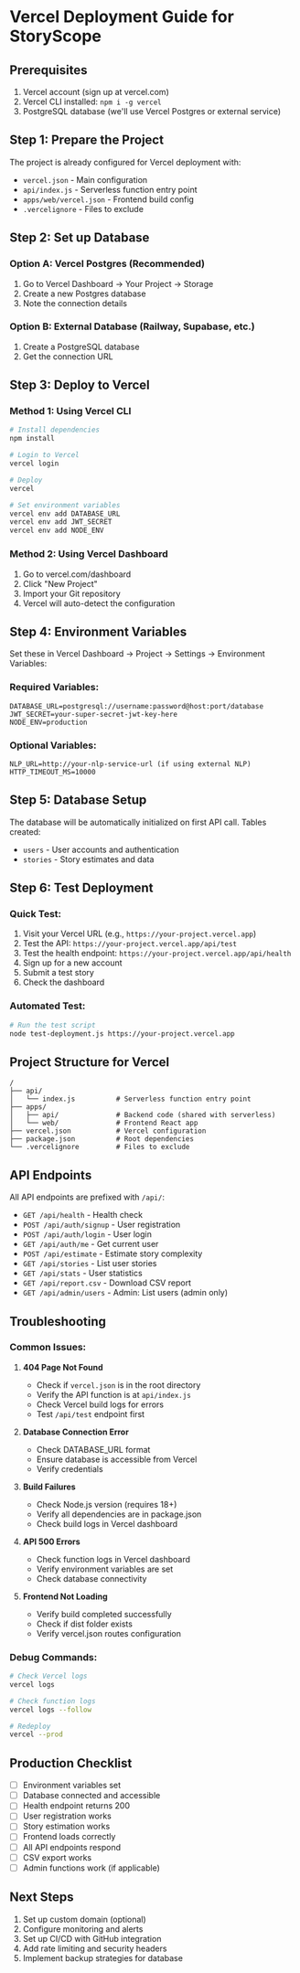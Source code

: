 # Vercel Deployment Guide for StoryScope

## Prerequisites
1. Vercel account (sign up at vercel.com)
2. Vercel CLI installed: `npm i -g vercel`
3. PostgreSQL database (we'll use Vercel Postgres or external service)

## Step 1: Prepare the Project

The project is already configured for Vercel deployment with:
- `vercel.json` - Main configuration
- `api/index.js` - Serverless function entry point
- `apps/web/vercel.json` - Frontend build config
- `.vercelignore` - Files to exclude

## Step 2: Set up Database

### Option A: Vercel Postgres (Recommended)
1. Go to Vercel Dashboard → Your Project → Storage
2. Create a new Postgres database
3. Note the connection details

### Option B: External Database (Railway, Supabase, etc.)
1. Create a PostgreSQL database
2. Get the connection URL

## Step 3: Deploy to Vercel

### Method 1: Using Vercel CLI
```bash
# Install dependencies
npm install

# Login to Vercel
vercel login

# Deploy
vercel

# Set environment variables
vercel env add DATABASE_URL
vercel env add JWT_SECRET
vercel env add NODE_ENV
```

### Method 2: Using Vercel Dashboard
1. Go to vercel.com/dashboard
2. Click "New Project"
3. Import your Git repository
4. Vercel will auto-detect the configuration

## Step 4: Environment Variables

Set these in Vercel Dashboard → Project → Settings → Environment Variables:

### Required Variables:
```
DATABASE_URL=postgresql://username:password@host:port/database
JWT_SECRET=your-super-secret-jwt-key-here
NODE_ENV=production
```

### Optional Variables:
```
NLP_URL=http://your-nlp-service-url (if using external NLP)
HTTP_TIMEOUT_MS=10000
```

## Step 5: Database Setup

The database will be automatically initialized on first API call. Tables created:
- `users` - User accounts and authentication
- `stories` - Story estimates and data

## Step 6: Test Deployment

### Quick Test:
1. Visit your Vercel URL (e.g., `https://your-project.vercel.app`)
2. Test the API: `https://your-project.vercel.app/api/test`
3. Test the health endpoint: `https://your-project.vercel.app/api/health`
4. Sign up for a new account
5. Submit a test story
6. Check the dashboard

### Automated Test:
```bash
# Run the test script
node test-deployment.js https://your-project.vercel.app
```

## Project Structure for Vercel

```
/
├── api/
│   └── index.js          # Serverless function entry point
├── apps/
│   ├── api/              # Backend code (shared with serverless)
│   └── web/              # Frontend React app
├── vercel.json           # Vercel configuration
├── package.json          # Root dependencies
└── .vercelignore         # Files to exclude
```

## API Endpoints

All API endpoints are prefixed with `/api/`:
- `GET /api/health` - Health check
- `POST /api/auth/signup` - User registration
- `POST /api/auth/login` - User login
- `GET /api/auth/me` - Get current user
- `POST /api/estimate` - Estimate story complexity
- `GET /api/stories` - List user stories
- `GET /api/stats` - User statistics
- `GET /api/report.csv` - Download CSV report
- `GET /api/admin/users` - Admin: List users (admin only)

## Troubleshooting

### Common Issues:

1. **404 Page Not Found**
   - Check if `vercel.json` is in the root directory
   - Verify the API function is at `api/index.js`
   - Check Vercel build logs for errors
   - Test `/api/test` endpoint first

2. **Database Connection Error**
   - Check DATABASE_URL format
   - Ensure database is accessible from Vercel
   - Verify credentials

3. **Build Failures**
   - Check Node.js version (requires 18+)
   - Verify all dependencies are in package.json
   - Check build logs in Vercel dashboard

4. **API 500 Errors**
   - Check function logs in Vercel dashboard
   - Verify environment variables are set
   - Check database connectivity

5. **Frontend Not Loading**
   - Verify build completed successfully
   - Check if dist folder exists
   - Verify vercel.json routes configuration

### Debug Commands:
```bash
# Check Vercel logs
vercel logs

# Check function logs
vercel logs --follow

# Redeploy
vercel --prod
```

## Production Checklist

- [ ] Environment variables set
- [ ] Database connected and accessible
- [ ] Health endpoint returns 200
- [ ] User registration works
- [ ] Story estimation works
- [ ] Frontend loads correctly
- [ ] All API endpoints respond
- [ ] CSV export works
- [ ] Admin functions work (if applicable)

## Next Steps

1. Set up custom domain (optional)
2. Configure monitoring and alerts
3. Set up CI/CD with GitHub integration
4. Add rate limiting and security headers
5. Implement backup strategies for database
